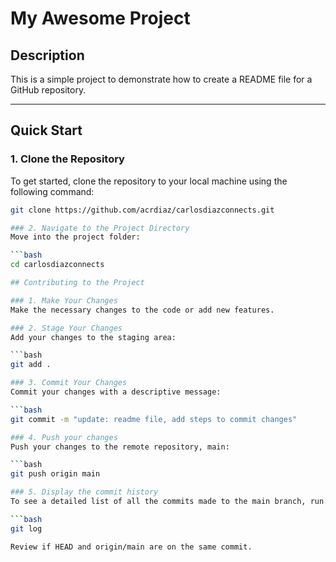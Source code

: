 # My Awesome Project

## Description
This is a simple project to demonstrate how to create a README file for a GitHub repository.

---

## Quick Start

### 1. Clone the Repository
To get started, clone the repository to your local machine using the following command:

```bash
git clone https://github.com/acrdiaz/carlosdiazconnects.git

### 2. Navigate to the Project Directory
Move into the project folder:

```bash
cd carlosdiazconnects

## Contributing to the Project

### 1. Make Your Changes
Make the necessary changes to the code or add new features.

### 2. Stage Your Changes
Add your changes to the staging area:

```bash
git add .

### 3. Commit Your Changes
Commit your changes with a descriptive message:

```bash
git commit -m "update: readme file, add steps to commit changes"

### 4. Push your changes
Push your changes to the remote repository, main:

```bash
git push origin main

### 5. Display the commit history
To see a detailed list of all the commits made to the main branch, run:

```bash
git log

Review if HEAD and origin/main are on the same commit.